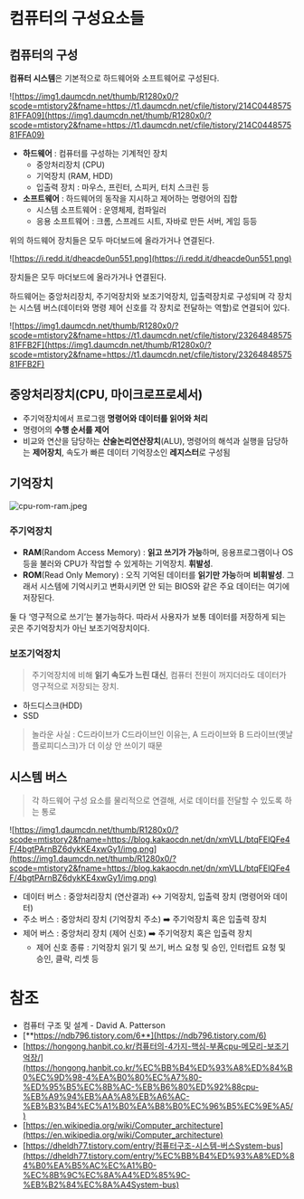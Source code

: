 # 컴퓨터의 구성요소들

## 컴퓨터의 구성

**컴퓨터 시스템**은 기본적으로 하드웨어와 소프트웨어로 구성된다.

![https://img1.daumcdn.net/thumb/R1280x0/?scode=mtistory2&fname=https://t1.daumcdn.net/cfile/tistory/214C044857581FFA09](https://img1.daumcdn.net/thumb/R1280x0/?scode=mtistory2&fname=https://t1.daumcdn.net/cfile/tistory/214C044857581FFA09)

- **하드웨어** : 컴퓨터를 구성하는 기계적인 장치
    - 중앙처리장치 (CPU)
    - 기억장치 (RAM, HDD)
    - 입출력 장치 : 마우스, 프린터, 스피커, 터치 스크린 등
- **소프트웨어** : 하드웨어의 동작을 지시하고 제어하는 명령어의 집합
    - 시스템 소프트웨어 : 운영체제, 컴파일러
    - 응용 소프트웨어 : 크롬, 스프레드 시트, 자바로 만든 서버, 게임 등등

위의 하드웨어 장치들은 모두 마더보드에 올라가거나 연결된다.

![https://i.redd.it/dheacde0un551.png](https://i.redd.it/dheacde0un551.png)

장치들은 모두 마더보드에 올라가거나 연결된다.

하드웨어는 중앙처리장치, 주기억장치와 보조기억장치, 입출력장치로 구성되며 각 장치는 시스템 버스(데이터와 명령 제어 신호를 각 장치로 전달하는 역할)로 연결되어 있다.

![https://img1.daumcdn.net/thumb/R1280x0/?scode=mtistory2&fname=https://t1.daumcdn.net/cfile/tistory/2326484857581FFB2F](https://img1.daumcdn.net/thumb/R1280x0/?scode=mtistory2&fname=https://t1.daumcdn.net/cfile/tistory/2326484857581FFB2F)

## 중앙처리장치(CPU, 마이크로프로세서)

- 주기억장치에서 프로그램 **명령어와 데이터를 읽어와 처리**
- 명령어의 **수행 순서를 제어**
- 비교와 연산을 담당하는 **산술논리연산장치**(ALU), 명령어의 해석과 실행을 담당하는 **제어장치**, 속도가 빠른 데이터 기억장소인 **레지스터**로 구성됨

## 기억장치

![cpu-rom-ram.jpeg](images/cpu-rom-ram.jpeg)

### 주기억장치

- **RAM**(Random Access Memory) : **읽고 쓰기가 가능**하며, 응용프로그램이나 OS 등을 불러와 CPU가 작업할 수 있게하는 기억장치. **휘발성**.
- **ROM**(Read Only Memory) :  오직 기억된 데이터를 **읽기만 가능**하며 **비휘발성**. 그래서 시스템에 기억시키고 변화시키면 안 되는 BIOS와 같은 주요 데이터는 여기에 저장된다.

둘 다 ‘영구적으로 쓰기’는 불가능하다. 따라서 사용자가 보통 데이터를 저장하게 되는 곳은 주기억장치가 아닌 보조기억장치이다.

### 보조기억장치

> 주기억장치에 비해 **읽기 속도가 느린 대신**, 컴퓨터 전원이 꺼지더라도 데이터가 영구적으로 저장되는 장치.

- 하드디스크(HDD)
- SSD

> 놀라운 사실 : C드라이브가 C드라이브인 이유는, A 드라이브와 B 드라이브(옛날 플로피디스크)가 더 이상 안 쓰이기 때문


## 시스템 버스

> 각 하드웨어 구성 요소를 물리적으로 연결해, 서로 데이터를 전달할 수 있도록 하는 통로


![https://img1.daumcdn.net/thumb/R1280x0/?scode=mtistory2&fname=https://blog.kakaocdn.net/dn/xmVLL/btqFElQFe4F/4bgtPArnBZ6dykKE4xwGy1/img.png](https://img1.daumcdn.net/thumb/R1280x0/?scode=mtistory2&fname=https://blog.kakaocdn.net/dn/xmVLL/btqFElQFe4F/4bgtPArnBZ6dykKE4xwGy1/img.png)

- 데이터 버스 : 중앙처리장치 (연산결과) ↔ 기억장치, 입출력 장치 (명령어와 데이터)
- 주소 버스 : 중앙처리 장치 (기억장치 주소) ➡️ 주기억장치 혹은 입출력 장치
- 제어 버스 : 중앙처리 장치 (제어 신호) ➡️ 주기억장치 혹은 입출력 장치
    - 제어 신호 종류 : 기억장치 읽기 및 쓰기, 버스 요청 및 승인, 인터럽트 요청 및 승인, 클락, 리셋 등

# 참조

- 컴퓨터 구조 및 설계 - David A. Patterson
- [**https://ndb796.tistory.com/6**](https://ndb796.tistory.com/6)
- [https://hongong.hanbit.co.kr/컴퓨터의-4가지-핵심-부품cpu-메모리-보조기억장/](https://hongong.hanbit.co.kr/%EC%BB%B4%ED%93%A8%ED%84%B0%EC%9D%98-4%EA%B0%80%EC%A7%80-%ED%95%B5%EC%8B%AC-%EB%B6%80%ED%92%88cpu-%EB%A9%94%EB%AA%A8%EB%A6%AC-%EB%B3%B4%EC%A1%B0%EA%B8%B0%EC%96%B5%EC%9E%A5/)
- [https://en.wikipedia.org/wiki/Computer_architecture](https://en.wikipedia.org/wiki/Computer_architecture)
- [https://dheldh77.tistory.com/entry/컴퓨터구조-시스템-버스System-bus](https://dheldh77.tistory.com/entry/%EC%BB%B4%ED%93%A8%ED%84%B0%EA%B5%AC%EC%A1%B0-%EC%8B%9C%EC%8A%A4%ED%85%9C-%EB%B2%84%EC%8A%A4System-bus)
